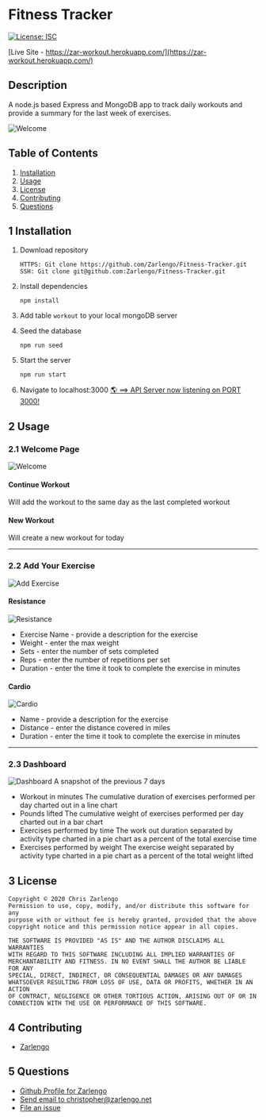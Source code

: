 # Fitness Tracker
[![License: ISC](https://img.shields.io/badge/License-ISC-blue.svg)](https://opensource.org/licenses/ISC)

[Live Site - https://zar-workout.herokuapp.com/](https://zar-workout.herokuapp.com/)

## Description
A node.js based Express and MongoDB app to track daily workouts and provide a summary for the last week of exercises.

![Welcome](./Assets/Hero.jpg)

## Table of Contents

1. [Installation](#1-installation)
2. [Usage](#2-usage)
3. [License](#3-license)
4. [Contributing](#4-contributing)
6. [Questions](#5-questions)

## 1 Installation
1. Download repository
	```
	HTTPS: Git clone https://github.com/Zarlengo/Fitness-Tracker.git
    SSH: Git clone git@github.com:Zarlengo/Fitness-Tracker.git
	```

2. Install dependencies
	```
	npm install
	```

3. Add table `workout` to your local mongoDB server

4. Seed the database
    ```
    npm run seed
    ```

5. Start the server
    ```
    npm run start
    ```

6. Navigate to localhost:3000
    [🌎  ==> API Server now listening on PORT 3000!](http://localhost:3000)

## 2 Usage

### 2.1 Welcome Page
![Welcome](./Assets/Hero.jpg)

#### Continue Workout
Will add the workout to the same day as the last completed workout


#### New Workout
Will create a new workout for today

***

### 2.2 Add Your Exercise

![Add Exercise](./Assets/AddExercise.jpg)


#### Resistance

![Resistance](./Assets/Resistance.jpg)
* Exercise Name - provide a description for the exercise
* Weight - enter the max weight
* Sets - enter the number of sets completed
* Reps - enter the number of repetitions per set
* Duration - enter the time it took to complete the exercise in minutes

#### Cardio

![Cardio](./Assets/Cardio.jpg)
* Name - provide a description for the exercise
* Distance - enter the distance covered in miles
* Duration - enter the time it took to complete the exercise in minutes

***

### 2.3 Dashboard
![Dashboard](./Assets/Dashboard.jpg)
A snapshot of the previous 7 days

* Workout in minutes
    The cumulative duration of exercises performed per day charted out in a line chart
* Pounds lifted
    The cumulative weight of exercises performed per day charted out in a bar chart
* Exercises performed by time
    The work out duration separated by activity type charted in a pie chart as a percent of the total exercise time
* Exercises performed by weight
    The exercise weight separated by activity type charted in a pie chart as a percent of the total weight lifted



## 3 License
    Copyright © 2020 Chris Zarlengo
    Permission to use, copy, modify, and/or distribute this software for any
    purpose with or without fee is hereby granted, provided that the above
    copyright notice and this permission notice appear in all copies.

    THE SOFTWARE IS PROVIDED "AS IS" AND THE AUTHOR DISCLAIMS ALL WARRANTIES
    WITH REGARD TO THIS SOFTWARE INCLUDING ALL IMPLIED WARRANTIES OF
    MERCHANTABILITY AND FITNESS. IN NO EVENT SHALL THE AUTHOR BE LIABLE FOR ANY
    SPECIAL, DIRECT, INDIRECT, OR CONSEQUENTIAL DAMAGES OR ANY DAMAGES
    WHATSOEVER RESULTING FROM LOSS OF USE, DATA OR PROFITS, WHETHER IN AN ACTION
    OF CONTRACT, NEGLIGENCE OR OTHER TORTIOUS ACTION, ARISING OUT OF OR IN
    CONNECTION WITH THE USE OR PERFORMANCE OF THIS SOFTWARE.

## 4 Contributing
* [Zarlengo](https://github.com/Zarlengo)

## 5 Questions
* [Github Profile for Zarlengo](https://github.com/Zarlengo)
* [Send email to christopher@zarlengo.net](mailto:christopher@zarlengo.net)
* [File an issue](https://github.com/Zarlengo/Fitness-Tracker/issues)
